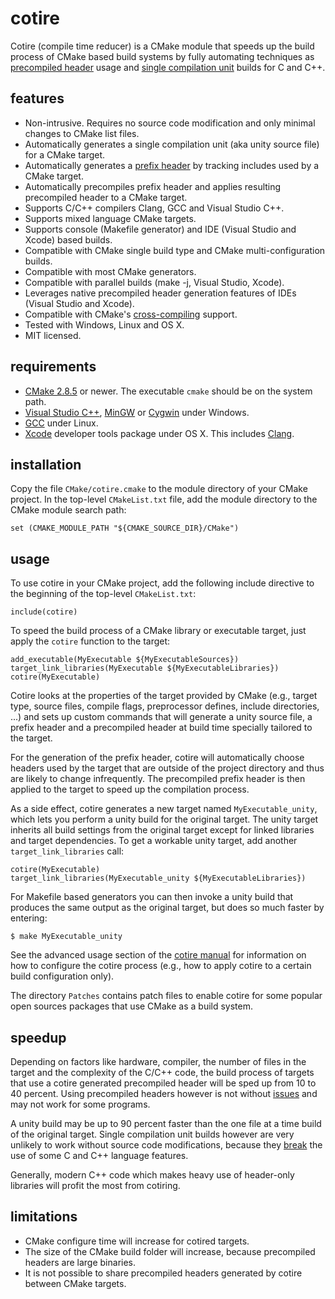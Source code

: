cotire
======

Cotire (compile time reducer) is a CMake module that speeds up the build process of CMake based
build systems by fully automating techniques as [precompiled header][pch] usage and
[single compilation unit][scu] builds for C and C++.

features
--------

* Non-intrusive. Requires no source code modification and only minimal changes to CMake list files.
* Automatically generates a single compilation unit (aka unity source file) for a CMake target.
* Automatically generates a [prefix header][pfh] by tracking includes used by a CMake target.
* Automatically precompiles prefix header and applies resulting precompiled header to a CMake target.
* Supports C/C++ compilers Clang, GCC and Visual Studio C++.
* Supports mixed language CMake targets.
* Supports console (Makefile generator) and IDE (Visual Studio and Xcode) based builds.
* Compatible with CMake single build type and CMake multi-configuration builds.
* Compatible with most CMake generators.
* Compatible with parallel builds (make -j, Visual Studio, Xcode).
* Leverages native precompiled header generation features of IDEs (Visual Studio and Xcode).
* Compatible with CMake's [cross-compiling][ccrc] support.
* Tested with Windows, Linux and OS X.
* MIT licensed.

requirements
------------

* [CMake 2.8.5][cmk] or newer. The executable `cmake` should be on the system path.
* [Visual Studio C++][vslstd], [MinGW][mingw] or [Cygwin][cgwn] under Windows.
* [GCC][gcc] under Linux.
* [Xcode][xcdt] developer tools package under OS X. This includes [Clang][clang].

installation
------------

Copy the file `CMake/cotire.cmake` to the module directory of your CMake project. In the
top-level `CMakeList.txt` file, add the module directory to the CMake module search path:

    set (CMAKE_MODULE_PATH "${CMAKE_SOURCE_DIR}/CMake")

usage
-----

To use cotire in your CMake project, add the following include directive to the beginning of the
top-level `CMakeList.txt`:

    include(cotire)

To speed the build process of a CMake library or executable target, just apply the `cotire`
function to the target:

    add_executable(MyExecutable ${MyExecutableSources})
    target_link_libraries(MyExecutable ${MyExecutableLibraries})
    cotire(MyExecutable)

Cotire looks at the properties of the target provided by CMake (e.g., target type, source files,
compile flags, preprocessor defines, include directories, ...) and sets up custom commands that
will generate a unity source file, a prefix header and a precompiled header at build time
specially tailored to the target.

For the generation of the prefix header, cotire will automatically choose headers used by the
target that are outside of the project directory and thus are likely to change infrequently.
The precompiled prefix header is then applied to the target to speed up the compilation process.

As a side effect, cotire generates a new target named `MyExecutable_unity`, which lets you perform
a unity build for the original target. The unity target inherits all build settings from the
original target except for linked libraries and target dependencies. To get a workable unity
target, add another `target_link_libraries` call:

    cotire(MyExecutable)
    target_link_libraries(MyExecutable_unity ${MyExecutableLibraries})

For Makefile based generators you can then invoke a unity build that produces the same output as
the original target, but does so much faster by entering:

    $ make MyExecutable_unity

See the advanced usage section of the [cotire manual][manual] for information on how to
configure the cotire process (e.g., how to apply cotire to a certain build configuration only).

The directory `Patches` contains patch files to enable cotire for some popular open sources
packages that use CMake as a build system.

speedup
-------

Depending on factors like hardware, compiler, the number of files in the target and the complexity
of the C/C++ code, the build process of targets that use a cotire generated precompiled header
will be sped up from 10 to 40 percent. Using precompiled headers however is not without
[issues][PCHH] and may not work for some programs.

A unity build may be up to 90 percent faster than the one file at a time build of the original
target. Single compilation unit builds however are very unlikely to work without source code
modifications, because they [break][EoUB] the use of some C and C++ language features.

Generally, modern C++ code which makes heavy use of header-only libraries will profit the most from
cotiring.

limitations
-----------

* CMake configure time will increase for cotired targets.
* The size of the CMake build folder will increase, because precompiled headers are large binaries.
* It is not possible to share precompiled headers generated by cotire between CMake targets.

[ccrc]:http://www.cmake.org/Wiki/CMake_Cross_Compiling
[cgwn]:http://www.cygwin.com/
[clang]:http://clang.llvm.org/
[cmk]:http://www.cmake.org/cmake/resources/software.html
[gcc]:http://gcc.gnu.org/
[manual]:https://github.com/sakra/cotire/blob/master/MANUAL.md
[mingw]:http://www.mingw.org/
[pch]:http://en.wikipedia.org/wiki/Precompiled_header
[pfh]:http://en.wikipedia.org/wiki/Prefix_header
[scu]:http://en.wikipedia.org/wiki/Single_Compilation_Unit
[vslstd]:http://msdn.microsoft.com/vstudio/
[xcdt]:http://developer.apple.com/tools/xcode/
[PCHH]:http://gcc.gnu.org/wiki/PCHHaters
[EoUB]:http://leewinder.co.uk/blog/?p=394
